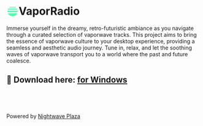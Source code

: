# <div style="display: flex; align-items: center;"><img height="32px" width="32px" style="place-self: center" src='./images/icon.png'/> VaporRadio</div>

Immerse yourself in the dreamy, retro-futuristic ambiance as you navigate through a curated selection of vaporwave tracks. This project aims to bring the essence of vaporwave culture to your desktop experience, providing a seamless and aesthetic audio journey. Tune in, relax, and let the soothing waves of vaporwave transport you to a world where the past and future coalesce.

## 🌊 Download here: <a href="">for Windows</a>

<img href="/images/docs/print-vapor-radio.PNG" />

#

Powered by <a href="https://plaza.one/">Nightwave Plaza</a>

